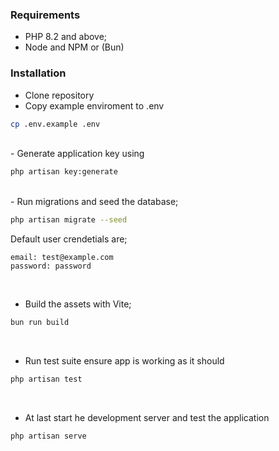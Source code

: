 ### Requirements

-   PHP 8.2 and above;
-   Node and NPM or (Bun)

### Installation

-   Clone repository
-   Copy example enviroment to .env

```bash
cp .env.example .env
```

<br>
-   Generate application key using
<br>

```bash
php artisan key:generate
```

<br>
-   Run migrations and seed the database;

```bash
php artisan migrate --seed
```

Default user crendetials are;

```
email: test@example.com
password: password
```

<br>

-   Build the assets with Vite;

```bash
bun run build
```

<br>

-   Run test suite ensure app is working as it should

```bash
php artisan test
```

<br>

-   At last start he development server and test the application

```bash
php artisan serve
```
